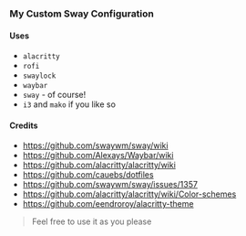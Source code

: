 ### My Custom Sway Configuration

#### Uses

- `alacritty`
- `rofi`
- `swaylock`
- `waybar`
- `sway` - of course!
- `i3` and `mako` if you like so

#### Credits

- https://github.com/swaywm/sway/wiki
- https://github.com/Alexays/Waybar/wiki
- https://github.com/alacritty/alacritty/wiki
- https://github.com/cauebs/dotfiles
- https://github.com/swaywm/sway/issues/1357
- https://github.com/alacritty/alacritty/wiki/Color-schemes
- https://github.com/eendroroy/alacritty-theme

> Feel free to use it as you please
